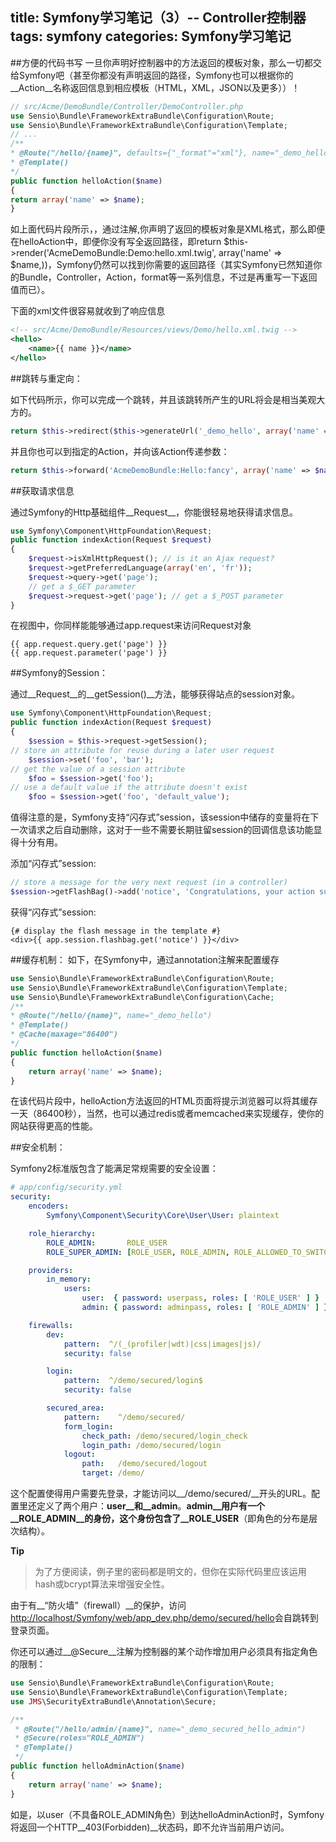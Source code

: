 title: Symfony学习笔记（3）-- Controller控制器
tags: symfony
categories: Symfony学习笔记
----

##方便的代码书写
一旦你声明好控制器中的方法返回的模板对象，那么一切都交给Symfony吧（甚至你都没有声明返回的路径，Symfony也可以根据你的__Action__名称返回信息到相应模板（HTML，XML，JSON以及更多））！

```php
// src/Acme/DemoBundle/Controller/DemoController.php
use Sensio\Bundle\FrameworkExtraBundle\Configuration\Route;
use Sensio\Bundle\FrameworkExtraBundle\Configuration\Template;
// ...
/**
* @Route("/hello/{name}", defaults={"_format"="xml"}, name="_demo_hello")
* @Template()
*/
public function helloAction($name)
{
return array('name' => $name);
}
```
如上面代码片段所示，，通过注解,你声明了返回的模板对象是XML格式，那么即便在helloAction中，即便你没有写全返回路径，即return $this->render('AcmeDemoBundle:Demo:hello.xml.twig', array('name' => $name,))，Symfony仍然可以找到你需要的返回路径（其实Symfony已然知道你的Bundle，Controller，Action，format等一系列信息，不过是再重写一下返回值而已）。



下面的xml文件很容易就收到了响应信息

```xml
<!-- src/Acme/DemoBundle/Resources/views/Demo/hello.xml.twig -->
<hello>
    <name>{{ name }}</name>
</hello>
```
 
##跳转与重定向：

如下代码所示，你可以完成一个跳转，并且该跳转所产生的URL将会是相当美观大方的。

```php
return $this->redirect($this->generateUrl('_demo_hello', array('name' => 'Lucas')));
```
并且你也可以到指定的Action，并向该Action传递参数：

```php
return $this->forward('AcmeDemoBundle:Hello:fancy', array('name' => $name, 'color' => 'green'))；
```

##获取请求信息

通过Symfony的Http基础组件__Request__，你能很轻易地获得请求信息。

```php
use Symfony\Component\HttpFoundation\Request;
public function indexAction(Request $request)
{
	$request->isXmlHttpRequest(); // is it an Ajax request?
	$request->getPreferredLanguage(array('en', 'fr'));
	$request->query->get('page');
	// get a $_GET parameter
	$request->request->get('page'); // get a $_POST parameter
}
```

在视图中，你同样能能够通过app.request来访问Request对象

```twig
{{ app.request.query.get('page') }}
{{ app.request.parameter('page') }}
```

##Symfony的Session：

通过__Request__的__getSession()__方法，能够获得站点的session对象。

```php
use Symfony\Component\HttpFoundation\Request;
public function indexAction(Request $request)
{
	$session = $this->request->getSession();
// store an attribute for reuse during a later user request
	$session->set('foo', 'bar');
// get the value of a session attribute
	$foo = $session->get('foo');
// use a default value if the attribute doesn't exist
	$foo = $session->get('foo', 'default_value');
```


值得注意的是，Symfony支持“闪存式”session，该session中储存的变量将在下一次请求之后自动删除，这对于一些不需要长期驻留session的回调信息该功能显得十分有用。

添加“闪存式”session:

```php 
// store a message for the very next request (in a controller)
$session->getFlashBag()->add('notice', 'Congratulations, your action succeeded!');
```

获得“闪存式”session:

```twig
{# display the flash message in the template #}
<div>{{ app.session.flashbag.get('notice') }}</div>
```

##缓存机制：
如下，在Symfony中，通过annotation注解来配置缓存

```php
use Sensio\Bundle\FrameworkExtraBundle\Configuration\Route;
use Sensio\Bundle\FrameworkExtraBundle\Configuration\Template;
use Sensio\Bundle\FrameworkExtraBundle\Configuration\Cache;
/**
* @Route("/hello/{name}", name="_demo_hello")
* @Template()
* @Cache(maxage="86400")
*/
public function helloAction($name)
{
	return array('name' => $name);
}
```

在该代码片段中，helloAction方法返回的HTML页面将提示浏览器可以将其缓存一天（86400秒），当然，也可以通过redis或者memcached来实现缓存，使你的网站获得更高的性能。

##安全机制：

Symfony2标准版包含了能满足常规需要的安全设置：

```yaml
# app/config/security.yml
security:
    encoders:
        Symfony\Component\Security\Core\User\User: plaintext

    role_hierarchy:
        ROLE_ADMIN:       ROLE_USER
        ROLE_SUPER_ADMIN: [ROLE_USER, ROLE_ADMIN, ROLE_ALLOWED_TO_SWITCH]

    providers:
        in_memory:
            users:
                user:  { password: userpass, roles: [ 'ROLE_USER' ] }
                admin: { password: adminpass, roles: [ 'ROLE_ADMIN' ] }

    firewalls:
        dev:
            pattern:  ^/(_(profiler|wdt)|css|images|js)/
            security: false

        login:
            pattern:  ^/demo/secured/login$
            security: false

        secured_area:
            pattern:    ^/demo/secured/
            form_login:
                check_path: /demo/secured/login_check
                login_path: /demo/secured/login
            logout:
                path:   /demo/secured/logout
                target: /demo/
```

这个配置使得用户需要先登录，才能访问以__/demo/secured/__开头的URL。配置里还定义了两个用户：__user__和__admin__。__admin__用户有一个__ROLE_ADMIN__的身份，这个身份包含了__ROLE_USER__（即角色的分布是层次结构）。

__Tip__

>为了方便阅读，例子里的密码都是明文的，但你在实际代码里应该运用hash或bcrypt算法来增强安全性。

由于有__“防火墙”（firewall）__的保护，访问[http://localhost/Symfony/web/app_dev.php/demo/secured/hello](http://localhost/Symfony/web/app_dev.php/demo/secured/hello)会自跳转到登录页面。

你还可以通过__@Secure__注解为控制器的某个动作增加用户必须具有指定角色的限制：

```php
use Sensio\Bundle\FrameworkExtraBundle\Configuration\Route;
use Sensio\Bundle\FrameworkExtraBundle\Configuration\Template;
use JMS\SecurityExtraBundle\Annotation\Secure;

/**
 * @Route("/hello/admin/{name}", name="_demo_secured_hello_admin")
 * @Secure(roles="ROLE_ADMIN")
 * @Template()
 */
public function helloAdminAction($name)
{
    return array('name' => $name);
}
```

如是，以user（不具备ROLE_ADMIN角色）到达helloAdminAction时，Symfony将返回一个HTTP__403(Forbidden)__状态码，即不允许当前用户访问。